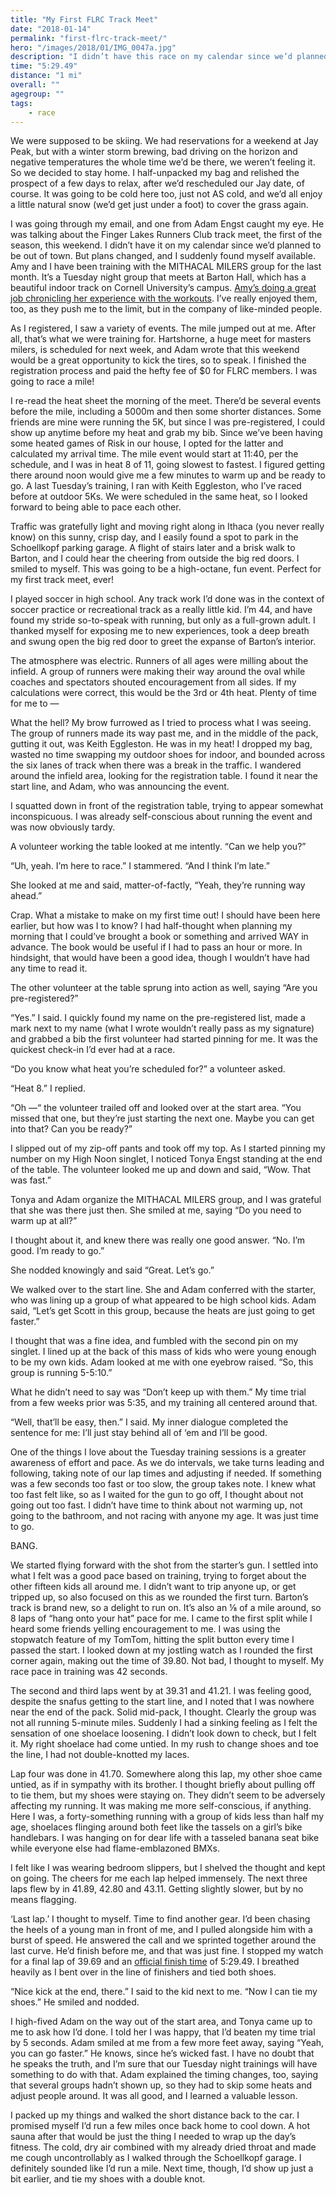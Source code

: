 ```yaml
---
title: "My First FLRC Track Meet"
date: "2018-01-14"
permalink: "first-flrc-track-meet/"
hero: "/images/2018/01/IMG_0047a.jpg"
description: "I didn’t have this race on my calendar since we’d planned to be out of town. But plans changed, and I suddenly found myself available. I finished the registration process and paid the hefty fee of $0 for FLRC members. I was going to race a mile!"
time: "5:29.49"
distance: "1 mi"
overall: ""
agegroup: ""
tags:
    - race
---
```


We were supposed to be skiing. We had reservations for a weekend at Jay Peak, but with a winter storm brewing, bad driving on the horizon and negative temperatures the whole time we’d be there, we weren’t feeling it. So we decided to stay home. I half-unpacked my bag and relished the prospect of a few days to relax, after we’d rescheduled our Jay date, of course. It was going to be cold here too, just not AS cold, and we’d all enjoy a little natural snow (we’d get just under a foot) to cover the grass again.

I was going through my email, and one from Adam Engst caught my eye. He was talking about the Finger Lakes Runners Club track meet, the first of the season, this weekend. I didn’t have it on my calendar since we’d planned to be out of town. But plans changed, and I suddenly found myself available. Amy and I have been training with the MITHACAL MILERS group for the last month. It’s a Tuesday night group that meets at Barton Hall, which has a beautiful indoor track on Cornell University’s campus. [Amy’s doing a great job chronicling her experience with the workouts](http://skirtrunner.com/category/mithacal-miles/). I’ve really enjoyed them, too, as they push me to the limit, but in the company of like-minded people.

As I registered, I saw a variety of events. The mile jumped out at me. After all, that’s what we were training for. Hartshorne, a huge meet for masters milers, is scheduled for next week, and Adam wrote that this weekend would be a great opportunity to kick the tires, so to speak. I finished the registration process and paid the hefty fee of $0 for FLRC members. I was going to race a mile!

I re-read the heat sheet the morning of the meet. There’d be several events before the mile, including a 5000m and then some shorter distances. Some friends are mine were running the 5K, but since I was pre-registered, I could show up anytime before my heat and grab my bib. Since we’ve been having some heated games of Risk in our house, I opted for the latter and calculated my arrival time. The mile event would start at 11:40, per the schedule, and I was in heat 8 of 11, going slowest to fastest. I figured getting there around noon would give me a few minutes to warm up and be ready to go. A last Tuesday’s training, I ran with Keith Eggleston, who I’ve raced before at outdoor 5Ks. We were scheduled in the same heat, so I looked forward to being able to pace each other.

Traffic was gratefully light and moving right along in Ithaca (you never really know) on this sunny, crisp day, and I easily found a spot to park in the Schoellkopf parking garage. A flight of stairs later and a brisk walk to Barton, and I could hear the cheering from outside the big red doors. I smiled to myself. This was going to be a high-octane, fun event. Perfect for my first track meet, ever!

I played soccer in high school. Any track work I’d done was in the context of soccer practice or recreational track as a really little kid. I’m 44, and have found my stride so-to-speak with running, but only as a full-grown adult. I thanked myself for exposing me to new experiences, took a deep breath and swung open the big red door to greet the expanse of Barton’s interior.

The atmosphere was electric. Runners of all ages were milling about the infield. A group of runners were making their way around the oval while coaches and spectators shouted encouragement from all sides. If my calculations were correct, this would be the 3rd or 4th heat. Plenty of time for me to —

What the hell? My brow furrowed as I tried to process what I was seeing. The group of runners made its way past me, and in the middle of the pack, gutting it out, was Keith Eggleston. He was in my heat! I dropped my bag, wasted no time swapping my outdoor shoes for indoor, and bounded across the six lanes of track when there was a break in the traffic. I wandered around the infield area, looking for the registration table. I found it near the start line, and Adam, who was announcing the event.

I squatted down in front of the registration table, trying to appear somewhat inconspicuous. I was already self-conscious about running the event and was now obviously tardy.

A volunteer working the table looked at me intently. “Can we help you?”

“Uh, yeah. I’m here to race.” I stammered. “And I think I’m late.”

She looked at me and said, matter-of-factly, “Yeah, they’re running way ahead.”

Crap. What a mistake to make on my first time out! I should have been here earlier, but how was I to know? I had half-thought when planning my morning that I could’ve brought a book or something and arrived WAY in advance. The book would be useful if I had to pass an hour or more. In hindsight, that would have been a good idea, though I wouldn’t have had any time to read it.

The other volunteer at the table sprung into action as well, saying “Are you pre-registered?”

“Yes.” I said. I quickly found my name on the pre-registered list, made a mark next to my name (what I wrote wouldn’t really pass as my signature) and grabbed a bib the first volunteer had started pinning for me. It was the quickest check-in I’d ever had at a race.

“Do you know what heat you’re scheduled for?” a volunteer asked.

“Heat 8.” I replied.

“Oh —“ the volunteer trailed off and looked over at the start area. “You missed that one, but they’re just starting the next one. Maybe you can get into that? Can you be ready?”

I slipped out of my zip-off pants and took off my top. As I started pinning my number on my High Noon singlet, I noticed Tonya Engst standing at the end of the table. The volunteer looked me up and down and said, “Wow. That was fast.”

Tonya and Adam organize the MITHACAL MILERS group, and I was grateful that she was there just then. She smiled at me, saying “Do you need to warm up at all?”

I thought about it, and knew there was really one good answer. “No. I’m good. I’m ready to go.”

She nodded knowingly and said “Great. Let’s go.”

We walked over to the start line. She and Adam conferred with the starter, who was lining up a group of what appeared to be high school kids. Adam said, “Let’s get Scott in this group, because the heats are just going to get faster.”

I thought that was a fine idea, and fumbled with the second pin on my singlet. I lined up at the back of this mass of kids who were young enough to be my own kids. Adam looked at me with one eyebrow raised. “So, this group is running 5-5:10.”

What he didn’t need to say was “Don’t keep up with them.” My time trial from a few weeks prior was 5:35, and my training all centered around that.

“Well, that’ll be easy, then.” I said. My inner dialogue completed the sentence for me: I’ll just stay behind all of ‘em and I’ll be good.

One of the things I love about the Tuesday training sessions is a greater awareness of effort and pace. As we do intervals, we take turns leading and following, taking note of our lap times and adjusting if needed. If something was a few seconds too fast or too slow, the group takes note. I knew what too fast felt like, so as I waited for the gun to go off, I thought about not going out too fast. I didn’t have time to think about not warming up, not going to the bathroom, and not racing with anyone my age. It was just time to go.

BANG.

We started flying forward with the shot from the starter’s gun. I settled into what I felt was a good pace based on training, trying to forget about the other fifteen kids all around me. I didn’t want to trip anyone up, or get tripped up, so also focused on this as we rounded the first turn. Barton’s track is brand new, so a delight to run on. It’s also an ⅛ of a mile around, so 8 laps of “hang onto your hat” pace for me. I came to the first split while I heard some friends yelling encouragement to me. I was using the stopwatch feature of my TomTom, hitting the split button every time I passed the start. I looked down at my jostling watch as I rounded the first corner again, making out the time of 39.80. Not bad, I thought to myself. My race pace in training was 42 seconds.

The second and third laps went by at 39.31 and 41.21. I was feeling good, despite the snafus getting to the start line, and I noted that I was nowhere near the end of the pack. Solid mid-pack, I thought. Clearly the group was not all running 5-minute miles. Suddenly I had a sinking feeling as I felt the sensation of one shoelace loosening. I didn’t look down to check, but I felt it. My right shoelace had come untied. In my rush to change shoes and toe the line, I had not double-knotted my laces.

Lap four was done in 41.70. Somewhere along this lap, my other shoe came untied, as if in sympathy with its brother. I thought briefly about pulling off to tie them, but my shoes were staying on. They didn’t seem to be adversely affecting my running. It was making me more self-conscious, if anything. Here I was, a forty-something running with a group of kids less than half my age, shoelaces flinging around both feet like the tassels on a girl’s bike handlebars. I was hanging on for dear life with a tasseled banana seat bike while everyone else had flame-emblazoned BMXs.

I felt like I was wearing bedroom slippers, but I shelved the thought and kept on going. The cheers for me each lap helped immensely. The next three laps flew by in 41.89, 42.80 and 43.11. Getting slightly slower, but by no means flagging.

‘Last lap.’ I thought to myself. Time to find another gear. I’d been chasing the heels of a young man in front of me, and I pulled alongside him with a burst of speed. He answered the call and we sprinted together around the last curve. He’d finish before me, and that was just fine. I stopped my watch for a final lap of 39.69 and an [official finish time](http://fingerlakesrunners.org/race/january-2018-indoor-track-meet/) of 5:29.49. I breathed heavily as I bent over in the line of finishers and tied both shoes.

“Nice kick at the end, there.” I said to the kid next to me. “Now I can tie my shoes.” He smiled and nodded.

I high-fived Adam on the way out of the start area, and Tonya came up to me to ask how I’d done. I told her I was happy, that I’d beaten my time trial by 5 seconds. Adam smiled at me from a few more feet away, saying “Yeah, you can go faster.” He knows, since he’s wicked fast. I have no doubt that he speaks the truth, and I’m sure that our Tuesday night trainings will have something to do with that. Adam explained the timing changes, too, saying that several groups hadn’t shown up, so they had to skip some heats and adjust people around. It was all good, and I learned a valuable lesson.

I packed up my things and walked the short distance back to the car. I promised myself I’d run a few miles once back home to cool down. A hot sauna after that would be just the thing I needed to wrap up the day’s fitness. The cold, dry air combined with my already dried throat and made me cough uncontrollably as I walked through the Schoellkopf garage. I definitely sounded like I’d run a mile. Next time, though, I’d show up just a bit earlier, and tie my shoes with a double knot.
